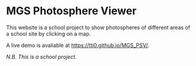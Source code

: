 # MGS Photosphere Viewer

This website is a school project to show photospheres of different areas of a school site by clicking on a map.

A live demo is avaliable at https://tti0.github.io/MGS_PSV/.

*N.B. This is a school project.*
